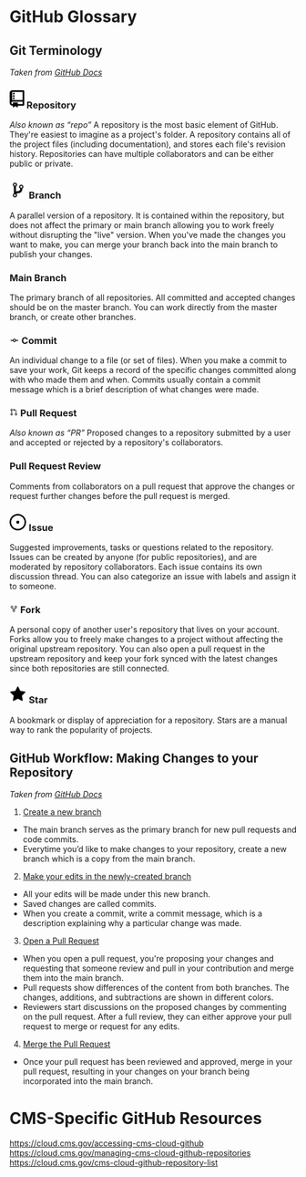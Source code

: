 # GitHub Glossary

## Git Terminology
*Taken from [GitHub Docs](https://docs.github.com/en/get-started/quickstart/github-glossary)*

### ![image info](./assets/repo_icon.png) Repository 
*Also known as “repo”*
A repository is the most basic element of GitHub. They're easiest to imagine as a
project's folder. A repository contains all of the project files (including documentation),
and stores each file's revision history. Repositories can have multiple collaborators and can be either public or private.

### ![image info](./assets/branch_icon.png) Branch
A parallel version of a repository. It is contained within the repository, but does not affect the primary or main branch allowing you to work freely without disrupting the "live" version. When you've made the changes you want to make, you can merge your branch back into the main branch to publish your changes.

### Main Branch
The primary branch of all repositories. All committed and accepted changes should be on the master branch. You can work directly from the master branch, or create other branches.

### ![image info](./assets/commit_icon.png) Commit
An individual change to a file (or set of files). When you make a commit to save your work, Git keeps a record of the specific changes committed along with who made them and when. Commits usually contain a commit message which is a brief description of what changes were made.

### ![image info](./assets/pull_request_icon.png) Pull Request
*Also known as “PR”*
Proposed changes to a repository submitted by a user and accepted or rejected by a repository's collaborators.

### Pull Request Review
Comments from collaborators on a pull request that approve the changes or request further changes before the pull request is merged.

### ![image info](./assets/issue_icon.png) Issue
Suggested improvements, tasks or questions related to the repository. Issues can be created by anyone (for public repositories), and are moderated by repository collaborators. Each issue contains its own discussion thread. You can also categorize an issue with labels and assign it to someone.

### ![image info](./assets/fork_icon.png) Fork
A personal copy of another user's repository that lives on your account. Forks allow you to freely make changes to a project without affecting the original upstream repository. You can also open a pull request in the upstream repository and keep your fork synced with the latest changes since both repositories are still connected.

### ![image info](./assets/star_icon.png) Star
A bookmark or display of appreciation for a repository. Stars are a manual way to rank the popularity of projects.

## GitHub Workflow: Making Changes to your Repository
*Taken from [GitHub Docs](https://docs.github.com/en/get-started/quickstart/hello-world)*


1. [Create a new branch](https://docs.github.com/en/get-started/start-your-journey/hello-world#creating-a-branch)
- The main branch serves as the primary branch for new pull requests and code commits.
- Everytime you’d like to make changes to your repository, create a new branch which is a copy from the main branch.

2. [Make your edits in the newly-created branch](https://docs.github.com/en/get-started/start-your-journey/hello-world#making-and-committing-changes)
- All your edits will be made under this new branch.
- Saved changes are called commits. 
- When you create a commit, write a commit message, which is a description explaining why a particular change was made.

3. [Open a Pull Request](https://docs.github.com/en/get-started/start-your-journey/hello-world#opening-a-pull-request)
- When you open a pull request, you're proposing your changes and requesting that someone review and pull in your contribution and merge them into the main branch. 
- Pull requests show differences of the content from both branches. The changes, additions, and subtractions are shown in different colors.
- Reviewers start discussions on the proposed changes by commenting on the pull request. After a full review, they can either approve your pull request to merge or request for any edits.

4. [Merge the Pull Request](https://docs.github.com/en/get-started/start-your-journey/hello-world#merging-your-pull-request)
- Once your pull request has been reviewed and approved, merge in your pull request, resulting in your changes on your branch being incorporated into the main branch.

# CMS-Specific GitHub Resources
<!--- TODO: These resources could use some blurbs/context. -->

https://cloud.cms.gov/accessing-cms-cloud-github 
https://cloud.cms.gov/managing-cms-cloud-github-repositories 
https://cloud.cms.gov/cms-cloud-github-repository-list
